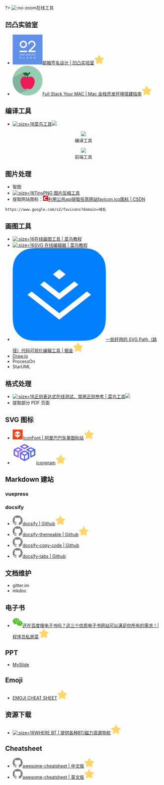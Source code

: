 ?> ![](https://notes.abelsu7.top/_media/hammer.svg ':no-zoom')在线工具

## 凹凸实验室

- [![](logo/aotu.png ':size=16')邮箱签名设计 | 凹凸实验室![](logo/star.svg)](https://sign.aotu.io/)
- [![](logo/fsmac.png ':size=16')Full Stack Your MAC | Mac 全栈开发环境搭建指南![](logo/star.svg)](https://mac.aotu.io/index.html)

## 编译工具

- [![](logo/cainiao.ico ':size=16')菜鸟工具![](https://notes.abelsu7.top/_media/star.svg)](https://c.runoob.com)

<p>
    <div style='text-align: center'>
        <img src='https://notes.abelsu7.top/develop/tools/compile-tools.png' width='600'></img>
    </div>
    <div style='text-align: center'>
        编译工具
    </div>
</p>

<p>
    <div style='text-align: center'>
        <img src='https://notes.abelsu7.top/develop/tools/fe-tools.png' width='600'></img>
    </div>
    <div style='text-align: center'>
        前端工具
    </div>
</p>

## 图片处理

* 智图
* [![](logo/tinypng.ico ':size=16')TinyPNG 图片压缩工具](https://tinypng.com)
* <img src='https://notes.abelsu7.top/_media/star.svg' alt data-no-zoom></img>提取网站图标：[![](logo/csdn.png ':size=16')利用公共api提取任意网站favicon.ico图标 | CSDN](https://blog.csdn.net/swanabin/article/details/46660433)

```
https://www.google.com/s2/favicons?domain=域名
```

## 画图工具

* [![](logo/cainiao.ico ':size=16')在线画图工具 | 菜鸟教程](https://c.runoob.com/more/shapefly-diagram/)
* [![](logo/cainiao.ico ':size=16')SVG 在线编辑器 | 菜鸟教程](https://c.runoob.com/more/svgeditor/)
* [![](logo/juejin.png ':size=16')一些好用的 SVG Path（路径）代码可视化编辑工具 | 掘金![](logo/star.svg)](https://juejin.im/entry/59b5e629f265da065f047ad6)
* [Draw.io](https://www.draw.io/)
* ProcessOn
* StarUML

## 格式处理

* [![](logo/cainiao.ico ':size=16')正则表达式在线测试、常用正则参考 | 菜鸟工具![](https://notes.abelsu7.top/_media/star.svg)](https://c.runoob.com/front-end/854)
* 提取部分 PDF 页面

## SVG 图标

* [![](logo/iconfont.svg)IconFont | 阿里巴巴矢量图标站![](logo/star.svg)](http://iconfont.cn)
* [![](logo/icongram.png ':size=16')icongram![](logo/star.svg)](https://icongr.am)

## Markdown 建站

### vuepress

### docsify

- [![](logo/github.svg)docsify | Github![](logo/star.svg)](https://github.com/docsifyjs/docsify)
- [![](logo/github.svg)docsify-themeable | Github![](logo/star.svg)](https://github.com/jhildenbiddle/docsify-themeable)
- [![](logo/github.svg)docsify-copy-code | Github](https://github.com/jperasmus/docsify-copy-code)
- [![](logo/github.svg)docsify-tabs | Github](https://github.com/jhildenbiddle/docsify-tabs)

## 文档维护

* gitter.im
* mkdoc

## 电子书

* [![](logo/wechat.svg)还在百度搜电子书吗？这三个优质电子书网站可以满足你所有的需求！| 程序员私房菜![](logo/star.svg)](https://mp.weixin.qq.com/s/Gz2IReqYu6CXnBRGrJicLg)

## PPT

* [MySlide](https://myslide.cn)

## Emoji

- [EMOJI CHEAT SHEET![](logo/star.svg)](https://www.webpagefx.com/tools/emoji-cheat-sheet/)

## 资源下载

* [![](logo/wherebt.ico ':size=16')WHERE BT | 提供各种BT/磁力资源导航![](logo/star.svg)](http://wherebt.com)

## Cheatsheet

- [![](logo/github.svg)awesome-cheatsheet | 中文版![](logo/star.svg)](https://github.com/skywind3000/awesome-cheatsheets)
- [![](logo/github.svg)awesome-cheatsheet | 英文版![](logo/star.svg)](https://github.com/LeCoupa/awesome-cheatsheets)
